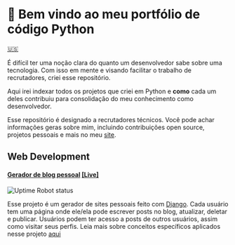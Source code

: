 # :wave: Bem vindo ao meu portfólio de código Python

[:us:](https://github.com/Perkles/python-code-portfolio/)

É difícil ter uma noção clara do quanto um desenvolvedor sabe sobre uma tecnologia. Com isso em mente e visando facilitar o trabalho de recrutadores, criei esse repositório. 

Aqui irei indexar todos os projetos que criei em Python e **como** cada um deles contribuiu para consolidação do meu conhecimento como desenvolvedor.

Esse repositório é designado a recrutadores técnicos. Você pode achar informações geras sobre mim, incluindo contribuições open source, projetos pessoais e mais no meu [site](https://perkles.github.io/).

## Web Development 

#### [Gerador de blog pessoal](https://github.com/Perkles/a-django-blog) [[Live]](https://perkles-a-django-blog.herokuapp.com/)

![Uptime Robot status](https://img.shields.io/uptimerobot/status/m786663698-9e29e43655a028838e2c667f)

Esse projeto é um gerador de sites pessoais feito com [Django](https://www.djangoproject.com/). Cada usuário tem uma página onde ele/ela pode escrever posts no blog, atualizar, deletar e publicar. Usuários podem ter acesso a posts de outros usuários, assim como visitar seus perfis. Leia mais sobre conceitos específicos aplicados nesse projeto [aqui](https://github.com/Perkles/a-django-blog)